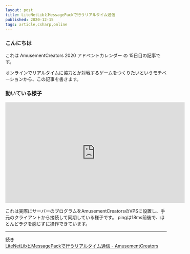 ```yaml
---
layout: post
title: LiteNetLibとMessagePackで行うリアルタイム通信 
published: 2020-12-15
tags: article,csharp,online
---
```


### こんにちは

これは AmusementCreators 2020 アドベントカレンダー の 15日目の記事です。

オンラインでリアルタイムに協力とか対戦するゲームをつくりたいというモチベーションから、この記事を書きます。

### 動いている様子

<p>
    <iframe width="560" height="315" src="https://www.youtube-nocookie.com/embed/wG9L-CPIUmY" title="YouTube video player" frameborder="0" allow="accelerometer; autoplay; clipboard-write; encrypted-media; gyroscope; picture-in-picture" allowfullscreen></iframe>
</p>

これは実際にサーバーのプログラムをAmusementCreatorsのVPSに設置し、手元のクライアントから接続して同期している様子です。 pingは18ms前後で、ほとんどラグを感じずに操作できています。

---

続き  
[LiteNetLibとMessagePackで行うリアルタイム通信 - AmusementCreators](https://www.amusement-creators.info/articles/advent_calendar/2020/15/)

